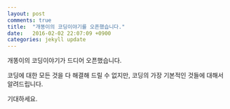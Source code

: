 ```yaml
---
layout: post
comments: true
title:  "개똥이의 코딩이야기를 오픈했습니다."
date:   2016-02-02 22:07:09 +0900
categories: jekyll update
---
```

개똥이의 코딩이야기가 드디어 오픈했습니다.

코딩에 대한 모든 것을 다 해결해 드릴 수 없지만, 코딩의 가장 기본적인 것들에 대해서 알려드립니다.

기대하세요.

